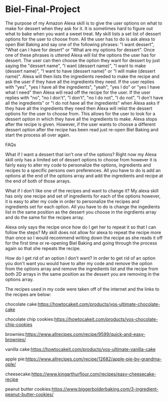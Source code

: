 # Biel-Final-Project

The purpose of my Amazon Alexa skill is to give the user options on what to make for dessert when they ask for it. It is sometimes hard to figure out what to bake when you want a sweet treat. My skill lists a set list of dessert options for the user to choose from. All the user has to do is ask alexa to open Biel Baking and say one of the following phrases: "I want dessert", "What can I have for desert" or "What are my options for dessert". Once one of these phrases is uttered Alexa will list the options the user has for dessert. The user can then choose the option they want for dessert by just saying the "dessert name", "I want (dessert name)", "I want to make (dessert name)", "I want to have (dessert name)" or "I will make (dessert name)". Alexa will then lists the ingredients needed to make the recipe and ask the user if they have all the ingredients they need. If the user replies with "yes", "yes I have all the ingredients", "yeah", "yes I do" or "yes I have what I need" then Alexa will read off the recipe for the user. If the user replies with "no", "no I don't", "I don't", "no I do not", "I do not", "I don't have all the ingredients" or "I do not have all the ingredients" when Alexa asks if they have all the ingredients they need then Alexa will relist the dessert options for the user to choose from. This allows for the user to look for a dessert option in which they have all the ingredients to make. Alexa stops after the recipe is given. However, if the user wants to choose a different dessert option after the recipe has been read just re-open Biel Baking and start the process all over again. 

FAQs

What if I want a dessert that isn't one of the options?
Right now my Alexa skill only has a limited set of dessert options to choose from however it is fairly easy to alter my code to personalize the options, ingredients and recipes to a specific persons own preferences. All you have to do is add an options at the end of the options array and add the ingredients and recipe at the end of both of those arrays. 

What if I don't like one of the recipes and want to change it?
My alexa skill has only one recipe and set of ingredients for each of the options however, it is easy to alter my code in order to personalize the recipes and ingredients set for each option. All you have to do is change the ingedients list in the same position as the dessert you choose in the ingrdients array and do the same for the recipes array.

Alexa only says the recipe once how do I get her to repeat it so that I can follow the steps?
My skill does not allow for alexa to repeat the recipe more than once so I would recommend writing down the recipe as she reads it off for the first time or re-opening Biel Baking and going through the process again so that she repeats the recipe. 

How do I get rid of an option I don't want?
In order to get rid of an option you don't want you would have to alter my code and remove the option from the options array and remove the ingredients list and the recipe from both 2D arrays in the same position as the dessert you are removing in the options array.

The recipes used in my code were taken off of the internet and the links to the recipes are below:

chocolate cake:https://howtocakeit.com/products/yos-ultimate-chocolate-cake

chocolate chip cookies:https://howtocakeit.com/products/yos-chocolate-chip-cookies

brownies:https://www.allrecipes.com/recipe/9599/quick-and-easy-brownies/

vanilla cake:https://howtocakeit.com/products/yos-ultimate-vanilla-cake

apple pie:https://www.allrecipes.com/recipe/12682/apple-pie-by-grandma-ople/

cheesecake:https://www.kingarthurflour.com/recipes/easy-cheesecake-recipe

peanut butter cookies:https://www.biggerbolderbaking.com/3-ingredient-peanut-butter-cookies/
